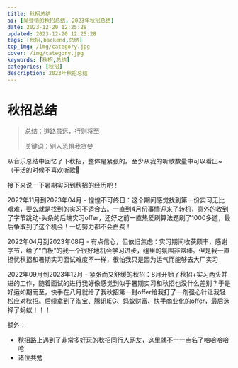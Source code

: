 ```yaml
---
title: 秋招总结
ai: [吴登悟的秋招总结, 2023年秋招总结]
date: 2023-12-20 12:25:28
updated: 2023-12-20 12:25:28
tags: [秋招,backend,总结]
top_img: /img/category.jpg
cover: /img/category.jpg
keywords: [秋招,总结]
categories: [秋招]
description: 2023年秋招总结
---
```


# 秋招总结
> 总结：道路虽远，行则将至
> 
> 关键词：别人恐惧我贪婪

从音乐总结中回忆了下秋招，整体是紧张的。至少从我的听歌数量中可以看出~（干活的时候不喜欢听歌:dog:

接下来说一下暑期实习到秋招的经历吧！

2022年11月到2023年04月 - 惶惶不可终日：这个期间感觉找到第一份实习无比艰难，要么就是找到的实习不适合去。一直到4月份事情迎来了转机，意外的收到了字节跳动-头条的后端实习offer，还好之前一直热爱刷算法题刷了1000多道，最后争取到了这个机会！一切努力都不会白费！

2022年04月到2023年08月 - 有点信心，但依旧焦虑：实习期间收获颇丰，感谢字节，给了“白板”的我一个很好地机会学习进步，组里的氛围非常棒。但是我一直担忧秋招和暑期实习面试难度不一样，很怕我只是因为运气而能够去大厂实习

2022年09月到2023年12月 - 紧张而又舒缓的秋招：8月开始了秋招+实习两头并进的工作，随着面试的进行我好像感觉到似乎暑期实习和秋招也没什么差别？于是好运如期而至，快手在八月就给了我秋招第一封offer给我打了一剂强心针让我轻松应对秋招。后续拿到了淘宝、腾讯IEG、蚂蚁财富、快手商业化的offer，最后选择了蚂蚁！！！

额外：
- 秋招路上遇到了非常多好玩的秋招同行人网友，这里就不一一点名了哈哈哈哈哈
- 诸位共勉

